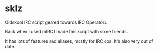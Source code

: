 # sklz
Oldskool IRC script geared towards IRC Operators.

Back when I used mIRC I made this script with some friends.

It has lots of features and aliases, mostly for IRC ops.
It's also very out of date.
